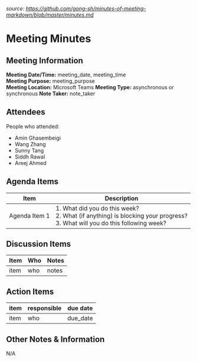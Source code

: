 *source: https://github.com/gong-sh/minutes-of-meeting-markdown/blob/master/minutes.md*
# Meeting Minutes
## Meeting Information
**Meeting Date/Time:** meeting_date, meeting_time  
**Meeting Purpose:** meeting_purpose  
**Meeting Location:** Microsoft Teams
**Meeting Type:** asynchronous or synchronous
**Note Taker:** note_taker  

## Attendees
People who attended:
- Amin Ghasembeigi
- Wang Zhang
- Sunny Tang
- Siddh Rawal
- Areej Ahmed

## Agenda Items

Item | Description
---- | ----
Agenda Item 1 | 1. What did you do this week?<br>2. What (if anything) is blocking your progress?<br>3. What will you do this following week?

## Discussion Items
Item | Who | Notes |
---- | ---- | ---- |
item | who | notes |

## Action Items
item | responsible | due date |
| ---- | ---- | ---- |
item | who | due_date ||

## Other Notes & Information
N/A